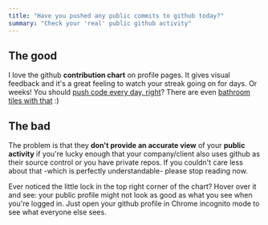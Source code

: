 ```yaml
---
title: "Have you pushed any public commits to github today?"
summary: "Check your 'real' public github activity"
---
```


## The good

I love the github **contribution chart** on profile pages. It gives visual feedback and it's a great feeling to watch your streak going on for days. Or weeks! You should [push code every day, right](http://ejohn.org/blog/write-code-every-day/)? There are even [bathroom tiles with that](https://twitter.com/mrdougal/statuses/442929113733410816) :)

## The bad

The problem is that they **don't provide an accurate view** of your **public activity** if you're lucky enough that your company/client also uses github as their source control or you have private repos. If you couldn't care less about that -which is perfectly understandable- please stop reading now.

Ever noticed the little lock in the top right corner of the chart? Hover over it and see: your public profile might not look as good as what you see when you're logged in. Just open your github profile in Chrome incognito mode to see what everyone else sees.
